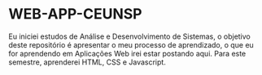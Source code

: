# WEB-APP-CEUNSP

 Eu iniciei estudos de Análise e Desenvolvimento de Sistemas, o objetivo deste repositório é apresentar o meu processo de aprendizado, o que eu for aprendendo em Aplicações Web irei estar postando aqui. Para este semestre, aprenderei HTML, CSS e Javascript.